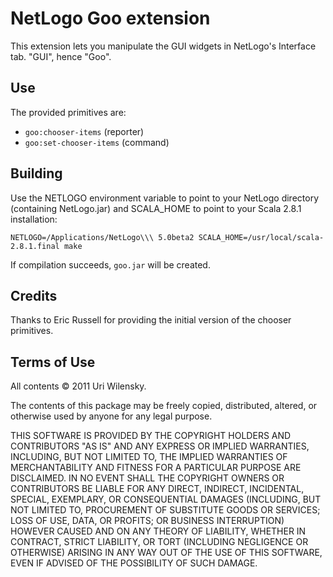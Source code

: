 # NetLogo Goo extension

This extension lets you manipulate the GUI widgets in NetLogo's Interface tab.  "GUI", hence "Goo".

## Use

The provided primitives are:

 * `goo:chooser-items` (reporter)
 * `goo:set-chooser-items` (command)

## Building

Use the NETLOGO environment variable to point to your NetLogo directory (containing NetLogo.jar)
and SCALA_HOME to point to your Scala 2.8.1 installation:

    NETLOGO=/Applications/NetLogo\\\ 5.0beta2 SCALA_HOME=/usr/local/scala-2.8.1.final make

If compilation succeeds, `goo.jar` will be created.

## Credits

Thanks to Eric Russell for providing the initial version of the chooser primitives.

## Terms of Use

All contents © 2011 Uri Wilensky.

The contents of this package may be freely copied, distributed, altered, or otherwise used by anyone for any legal purpose.

THIS SOFTWARE IS PROVIDED BY THE COPYRIGHT HOLDERS AND CONTRIBUTORS "AS IS" AND ANY EXPRESS OR IMPLIED WARRANTIES, INCLUDING, BUT NOT LIMITED TO, THE IMPLIED WARRANTIES OF MERCHANTABILITY AND FITNESS FOR A PARTICULAR PURPOSE ARE DISCLAIMED.  IN NO EVENT SHALL THE COPYRIGHT OWNERS OR CONTRIBUTORS BE LIABLE FOR ANY DIRECT, INDIRECT, INCIDENTAL, SPECIAL, EXEMPLARY, OR CONSEQUENTIAL DAMAGES (INCLUDING, BUT NOT LIMITED TO, PROCUREMENT OF SUBSTITUTE GOODS OR SERVICES; LOSS OF USE, DATA, OR PROFITS; OR BUSINESS INTERRUPTION) HOWEVER CAUSED AND ON ANY THEORY OF LIABILITY, WHETHER IN CONTRACT, STRICT LIABILITY, OR TORT (INCLUDING NEGLIGENCE OR OTHERWISE) ARISING IN ANY WAY OUT OF THE USE OF THIS SOFTWARE, EVEN IF ADVISED OF THE POSSIBILITY OF SUCH DAMAGE.
